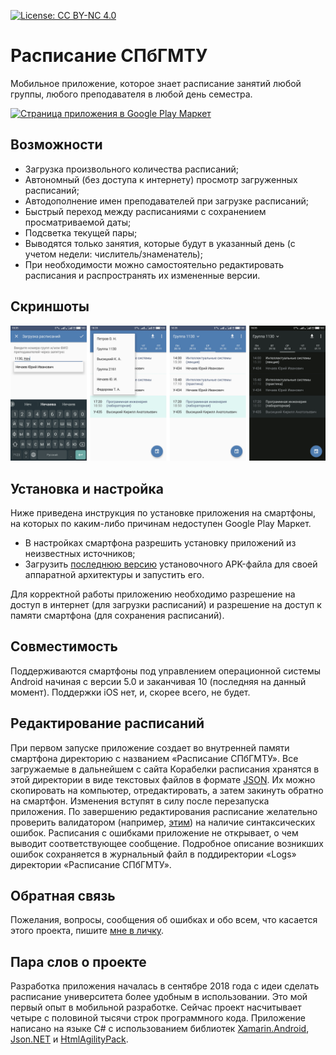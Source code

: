 [![License: CC BY-NC 4.0](https://img.shields.io/badge/License-CC%20BY--NC%204.0-lightgrey.svg)](https://creativecommons.org/licenses/by-nc/4.0/)
# Расписание СПбГМТУ
Мобильное приложение, которое знает расписание занятий любой группы, любого преподавателя в любой день семестра.

<a href="https://play.google.com/store/apps/details?id=shults.smtuschedule"><img src="https://play.google.com/intl/en_us/badges/static/images/badges/ru_badge_web_generic.png" alt="Страница приложения в Google Play Маркет" width="200" /></a>

## Возможности
- Загрузка произвольного количества расписаний;
- Автономный (без доступа к интернету) просмотр загруженных расписаний;
- Автодополнение имен преподавателей при загрузке расписаний;
- Быстрый переход между расписаниями с сохранением просматриваемой даты;
- Подсветка текущей пары;
- Выводятся только занятия, которые будут в указанный день (с учетом недели: числитель/знаменатель);
- При необходимости можно самостоятельно редактировать расписания и распространять их измененные версии.

## Скриншоты
![Скриншоты](https://raw.githubusercontent.com/shults-s/SmtuSchedule/master/Screenshots/0.9.png)

## Установка и настройка
Ниже приведена инструкция по установке приложения на смартфоны, на которых по каким-либо причинам недоступен Google Play Маркет.
- В настройках смартфона разрешить установку приложений из неизвестных источников;
- Загрузить [последнюю версию](https://github.com/shults-s/SmtuSchedule/releases/latest) установочного APK-файла для своей аппаратной архитектуры и запустить его.

Для корректной работы приложению необходимо разрешение на доступ в интернет (для загрузки расписаний) и разрешение на доступ к памяти смартфона (для сохранения расписаний).

## Совместимость
Поддерживаются смартфоны под управлением операционной системы Android начиная с версии 5.0 и заканчивая 10 (последняя на данный момент). Поддержки iOS нет, и, скорее всего, не будет.

## Редактирование расписаний
При первом запуске приложение создает во внутренней памяти смартфона директорию с названием «Расписание СПбГМТУ». Все загружаемые в дальнейшем с сайта Корабелки расписания хранятся в этой директории в виде текстовых файлов в формате [JSON](https://ru.wikipedia.org/wiki/JSON). Их можно скопировать на компьютер, отредактировать, а затем закинуть обратно на смартфон. Изменения вступят в силу после перезапуска приложения. По завершению редактирования расписание желательно проверить валидатором (например, [этим](https://jsonlint.com/)) на наличие синтаксических ошибок. Расписания с ошибками приложение не открывает, о чем выводит соответствующее сообщение. Подробное описание возникших ошибок сохраняется в журнальный файл в поддиректории «Logs» директории «Расписание СПбГМТУ».

## Обратная связь
Пожелания, вопросы, сообщения об ошибках и обо всем, что касается этого проекта, пишите [мне в личку](https://vk.com/shults_s).

## Пара слов о проекте
Разработка приложения началась в сентябре 2018 года с идеи сделать расписание университета более удобным в использовании. Это мой первый опыт в мобильной разработке. Сейчас проект насчитывает четыре с половиной тысячи строк программного кода. Приложение написано на языке C# с использованием библиотек [Xamarin.Android](https://docs.microsoft.com/ru-ru/xamarin/android/), [Json.NET](https://www.newtonsoft.com/json) и [HtmlAgilityPack](https://html-agility-pack.net).